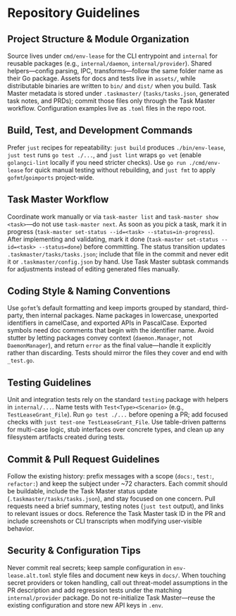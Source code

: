 # Repository Guidelines

## Project Structure & Module Organization
Source lives under `cmd/env-lease` for the CLI entrypoint and `internal` for reusable packages (e.g., `internal/daemon`, `internal/provider`). Shared helpers—config parsing, IPC, transforms—follow the same folder name as their Go package. Assets for docs and tests live in `assets/`, while distributable binaries are written to `bin/` and `dist/` when you build. Task Master metadata is stored under `.taskmaster/` (`tasks/tasks.json`, generated task notes, and PRDs); commit those files only through the Task Master workflow. Configuration examples live as `.toml` files in the repo root.

## Build, Test, and Development Commands
Prefer `just` recipes for repeatability: `just build` produces `./bin/env-lease`, `just test` runs `go test ./...`, and `just lint` wraps `go vet` (enable `golangci-lint` locally if you need stricter checks). Use `go run ./cmd/env-lease` for quick manual testing without rebuilding, and `just fmt` to apply `gofmt`/`goimports` project-wide.

## Task Master Workflow
Coordinate work manually or via `task-master list` and `task-master show <task>`—do not use `task-master next`. As soon as you pick a task, mark it in progress (`task-master set-status --id=<task> --status=in-progress`). After implementing and validating, mark it done (`task-master set-status --id=<task> --status=done`) before committing. The status transition updates `.taskmaster/tasks/tasks.json`; include that file in the commit and never edit it or `.taskmaster/config.json` by hand. Use Task Master subtask commands for adjustments instead of editing generated files manually.

## Coding Style & Naming Conventions
Use `gofmt`’s default formatting and keep imports grouped by standard, third-party, then internal packages. Name packages in lowercase, unexported identifiers in camelCase, and exported APIs in PascalCase. Exported symbols need doc comments that begin with the identifier name. Avoid stutter by letting packages convey context (`daemon.Manager`, not `DaemonManager`), and return `error` as the final value—handle it explicitly rather than discarding. Tests should mirror the files they cover and end with `_test.go`.

## Testing Guidelines
Unit and integration tests rely on the standard `testing` package with helpers in `internal/...`. Name tests with `Test<Type><Scenario>` (e.g., `TestLeaseGrant_File`). Run `go test ./...` before opening a PR; add focused checks with `just test-one TestLeaseGrant_File`. Use table-driven patterns for multi-case logic, stub interfaces over concrete types, and clean up any filesystem artifacts created during tests.

## Commit & Pull Request Guidelines
Follow the existing history: prefix messages with a scope (`docs:`, `test:`, `refactor:`) and keep the subject under ~72 characters. Each commit should be buildable, include the Task Master status update (`.taskmaster/tasks/tasks.json`), and stay focused on one concern. Pull requests need a brief summary, testing notes (`just test` output), and links to relevant issues or docs. Reference the Task Master task ID in the PR and include screenshots or CLI transcripts when modifying user-visible behavior.

## Security & Configuration Tips
Never commit real secrets; keep sample configuration in `env-lease.alt.toml` style files and document new keys in `docs/`. When touching secret providers or token handling, call out threat-model assumptions in the PR description and add regression tests under the matching `internal/provider` package. Do not re-initialize Task Master—reuse the existing configuration and store new API keys in `.env`.
